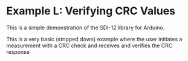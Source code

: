 [//]: # ( @page example_l_page Example L:  Verifying CRC Values )
# Example L:  Verifying CRC Values

This is a simple demonstration of the SDI-12 library for Arduino.

This is a very basic (stripped down) example where the user initiates a measurement with a CRC check and receives and verifies the CRC response

[//]: # ( @sectionl_verify_crc_pio PlatformIO Configuration )

[//]: # ( @include{lineno} l_verify_crc/platformio.ini )

[//]: # ( @section l_verify_crc_code The Complete Example )
